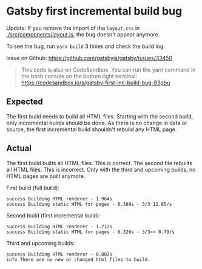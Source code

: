 # Gatsby first incremental build bug

Update: If you remove the import of the `layout.css` in [./src/components/layout.js](./src/components/layout.js), the bug doesn't appear anymore.

To see the bug, run `yarn build` 3 times and check the build log.

Issue on Github: https://github.com/gatsbyjs/gatsby/issues/33450

> This code is also on CodeSandbox. You can run the yarn command in the bash console on the
bottom right terminal: https://codesandbox.io/s/gatsby-first-inc-build-bug-83pbu

## Expected

The first build needs to build all HTML files. Starting with the
second build, only incremental builds should be done. As there
is no change in data or source, the first incremental build
shouldn't rebuild any HTML page.

## Actual

The first build builts all HTML files. This is correct. The
second file rebuilts all HTML files. This is incorrect. Only
with the third and upcoming builds, no HTML pages are built anymore.

First build (full build):

```
success Building HTML renderer - 1.964s
success Building static HTML for pages - 0.389s - 3/3 12.85/s
```

Second build (first incremental build):

```
success Building HTML renderer - 1.712s
success Building static HTML for pages - 6.326s - 3/3<> 0.79/s
```

Third and upcoming builds:

```
success Building HTML renderer - 0.802s
info There are no new or changed html files to build.
```
